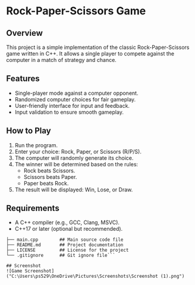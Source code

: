 # Rock-Paper-Scissors Game

## Overview
This project is a simple implementation of the classic Rock-Paper-Scissors game written in C++. It allows a single player to compete against the computer in a match of strategy and chance.

## Features
- Single-player mode against a computer opponent.
- Randomized computer choices for fair gameplay.
- User-friendly interface for input and feedback.
- Input validation to ensure smooth gameplay.

## How to Play
1. Run the program.
2. Enter your choice: Rock, Paper, or Scissors (R/P/S).
3. The computer will randomly generate its choice.
4. The winner will be determined based on the rules:
   - Rock beats Scissors.
   - Scissors beats Paper.
   - Paper beats Rock.
5. The result will be displayed: Win, Lose, or Draw.

## Requirements
- A C++ compiler (e.g., GCC, Clang, MSVC).
- C++17 or later (optional but recommended).

```rock-paper-scissors/
├── main.cpp        ## Main source code file
├── README.md       ## Project documentation
├── LICENSE         ## License for the project
└── .gitignore      ## Git ignore file```

## Screenshot
![Game Screenshot]("C:\Users\ps529\OneDrive\Pictures\Screenshots\Screenshot (1).png")
   
